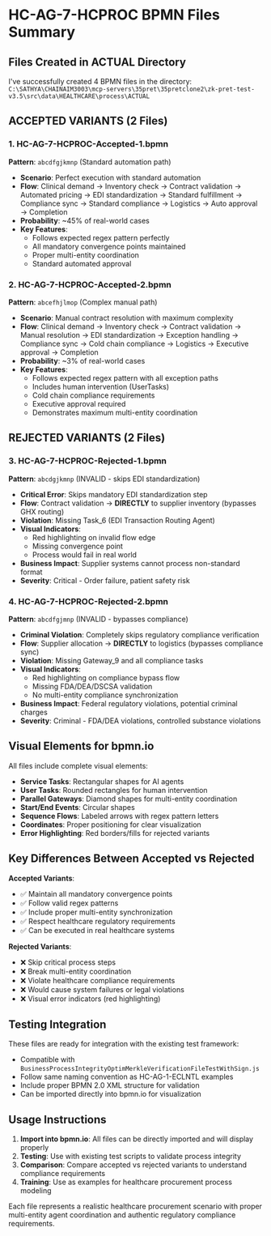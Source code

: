 # HC-AG-7-HCPROC BPMN Files Summary

## Files Created in ACTUAL Directory

I've successfully created 4 BPMN files in the directory:
`C:\SATHYA\CHAINAIM3003\mcp-servers\35pret\35pretclone2\zk-pret-test-v3.5\src\data\HEALTHCARE\process\ACTUAL`

## ACCEPTED VARIANTS (2 Files)

### 1. HC-AG-7-HCPROC-Accepted-1.bpmn
**Pattern**: `abcdfgjkmnp` (Standard automation path)
- **Scenario**: Perfect execution with standard automation
- **Flow**: Clinical demand → Inventory check → Contract validation → Automated pricing → EDI standardization → Standard fulfillment → Compliance sync → Standard compliance → Logistics → Auto approval → Completion
- **Probability**: ~45% of real-world cases
- **Key Features**: 
  - Follows expected regex pattern perfectly
  - All mandatory convergence points maintained
  - Proper multi-entity coordination
  - Standard automated approval

### 2. HC-AG-7-HCPROC-Accepted-2.bpmn  
**Pattern**: `abcefhjlmop` (Complex manual path)
- **Scenario**: Manual contract resolution with maximum complexity
- **Flow**: Clinical demand → Inventory check → Contract validation → Manual resolution → EDI standardization → Exception handling → Compliance sync → Cold chain compliance → Logistics → Executive approval → Completion
- **Probability**: ~3% of real-world cases
- **Key Features**:
  - Follows expected regex pattern with all exception paths
  - Includes human intervention (UserTasks)
  - Cold chain compliance requirements
  - Executive approval required
  - Demonstrates maximum multi-entity coordination

## REJECTED VARIANTS (2 Files)

### 3. HC-AG-7-HCPROC-Rejected-1.bpmn
**Pattern**: `abcdgjkmnp` (INVALID - skips EDI standardization)
- **Critical Error**: Skips mandatory EDI standardization step
- **Flow**: Contract validation → **DIRECTLY** to supplier inventory (bypasses GHX routing)
- **Violation**: Missing Task_6 (EDI Transaction Routing Agent)
- **Visual Indicators**: 
  - Red highlighting on invalid flow edge
  - Missing convergence point
  - Process would fail in real world
- **Business Impact**: Supplier systems cannot process non-standard format
- **Severity**: Critical - Order failure, patient safety risk

### 4. HC-AG-7-HCPROC-Rejected-2.bpmn
**Pattern**: `abcdfgjmnp` (INVALID - bypasses compliance)  
- **Criminal Violation**: Completely skips regulatory compliance verification
- **Flow**: Supplier allocation → **DIRECTLY** to logistics (bypasses compliance sync)
- **Violation**: Missing Gateway_9 and all compliance tasks
- **Visual Indicators**:
  - Red highlighting on compliance bypass flow
  - Missing FDA/DEA/DSCSA validation
  - No multi-entity compliance synchronization
- **Business Impact**: Federal regulatory violations, potential criminal charges
- **Severity**: Criminal - FDA/DEA violations, controlled substance violations

## Visual Elements for bpmn.io

All files include complete visual elements:
- **Service Tasks**: Rectangular shapes for AI agents
- **User Tasks**: Rounded rectangles for human intervention
- **Parallel Gateways**: Diamond shapes for multi-entity coordination
- **Start/End Events**: Circular shapes
- **Sequence Flows**: Labeled arrows with regex pattern letters
- **Coordinates**: Proper positioning for clear visualization
- **Error Highlighting**: Red borders/fills for rejected variants

## Key Differences Between Accepted vs Rejected

**Accepted Variants**:
- ✅ Maintain all mandatory convergence points
- ✅ Follow valid regex patterns
- ✅ Include proper multi-entity synchronization
- ✅ Respect healthcare regulatory requirements
- ✅ Can be executed in real healthcare systems

**Rejected Variants**:
- ❌ Skip critical process steps
- ❌ Break multi-entity coordination
- ❌ Violate healthcare compliance requirements
- ❌ Would cause system failures or legal violations
- ❌ Visual error indicators (red highlighting)

## Testing Integration

These files are ready for integration with the existing test framework:
- Compatible with `BusinessProcessIntegrityOptimMerkleVerificationFileTestWithSign.js`
- Follow same naming convention as HC-AG-1-ECLNTL examples
- Include proper BPMN 2.0 XML structure for validation
- Can be imported directly into bpmn.io for visualization

## Usage Instructions

1. **Import into bpmn.io**: All files can be directly imported and will display properly
2. **Testing**: Use with existing test scripts to validate process integrity
3. **Comparison**: Compare accepted vs rejected variants to understand compliance requirements
4. **Training**: Use as examples for healthcare procurement process modeling

Each file represents a realistic healthcare procurement scenario with proper multi-entity agent coordination and authentic regulatory compliance requirements.